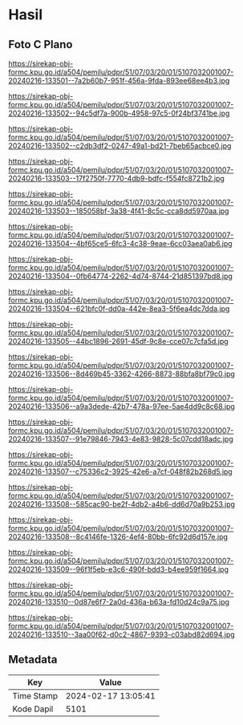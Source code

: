 # Hasil

## Foto C Plano

https://sirekap-obj-formc.kpu.go.id/a504/pemilu/pdpr/51/07/03/20/01/5107032001007-20240216-133501--7a2b60b7-951f-456a-9fda-893ee68ee4b3.jpg

https://sirekap-obj-formc.kpu.go.id/a504/pemilu/pdpr/51/07/03/20/01/5107032001007-20240216-133502--94c5df7a-900b-4958-97c5-0f24bf3741be.jpg

https://sirekap-obj-formc.kpu.go.id/a504/pemilu/pdpr/51/07/03/20/01/5107032001007-20240216-133502--c2db3df2-0247-49a1-bd21-7beb65acbce0.jpg

https://sirekap-obj-formc.kpu.go.id/a504/pemilu/pdpr/51/07/03/20/01/5107032001007-20240216-133503--17f2750f-7770-4db9-bdfc-f554fc8721b2.jpg

https://sirekap-obj-formc.kpu.go.id/a504/pemilu/pdpr/51/07/03/20/01/5107032001007-20240216-133503--185058bf-3a38-4f41-8c5c-cca8dd5970aa.jpg

https://sirekap-obj-formc.kpu.go.id/a504/pemilu/pdpr/51/07/03/20/01/5107032001007-20240216-133504--4bf65ce5-6fc3-4c38-9eae-6cc03aea0ab6.jpg

https://sirekap-obj-formc.kpu.go.id/a504/pemilu/pdpr/51/07/03/20/01/5107032001007-20240216-133504--0fb64774-2262-4d74-8744-21d851397bd8.jpg

https://sirekap-obj-formc.kpu.go.id/a504/pemilu/pdpr/51/07/03/20/01/5107032001007-20240216-133504--621bfc0f-dd0a-442e-8ea3-5f6ea4dc7dda.jpg

https://sirekap-obj-formc.kpu.go.id/a504/pemilu/pdpr/51/07/03/20/01/5107032001007-20240216-133505--44bc1896-2691-45df-9c8e-cce07c7cfa5d.jpg

https://sirekap-obj-formc.kpu.go.id/a504/pemilu/pdpr/51/07/03/20/01/5107032001007-20240216-133506--8d469b45-3362-4266-8873-88bfa8bf79c0.jpg

https://sirekap-obj-formc.kpu.go.id/a504/pemilu/pdpr/51/07/03/20/01/5107032001007-20240216-133506--a9a3dede-42b7-478a-97ee-5ae4dd9c8c68.jpg

https://sirekap-obj-formc.kpu.go.id/a504/pemilu/pdpr/51/07/03/20/01/5107032001007-20240216-133507--91e79846-7943-4e83-9828-5c07cdd18adc.jpg

https://sirekap-obj-formc.kpu.go.id/a504/pemilu/pdpr/51/07/03/20/01/5107032001007-20240216-133507--c75336c2-3925-42e6-a7cf-048f82b268d5.jpg

https://sirekap-obj-formc.kpu.go.id/a504/pemilu/pdpr/51/07/03/20/01/5107032001007-20240216-133508--585cac90-be2f-4db2-a4b6-dd6d70a9b253.jpg

https://sirekap-obj-formc.kpu.go.id/a504/pemilu/pdpr/51/07/03/20/01/5107032001007-20240216-133508--8c4146fe-1326-4ef4-80bb-6fc92d6d157e.jpg

https://sirekap-obj-formc.kpu.go.id/a504/pemilu/pdpr/51/07/03/20/01/5107032001007-20240216-133509--96f1f5eb-e3c6-490f-bdd3-b4ee959f1664.jpg

https://sirekap-obj-formc.kpu.go.id/a504/pemilu/pdpr/51/07/03/20/01/5107032001007-20240216-133510--0d87e6f7-2a0d-436a-b63a-fd10d24c9a75.jpg

https://sirekap-obj-formc.kpu.go.id/a504/pemilu/pdpr/51/07/03/20/01/5107032001007-20240216-133510--3aa00f62-d0c2-4867-9393-c03abd82d694.jpg


## Metadata

| Key        | Value               |
| ---------- | ------------------- |
| Time Stamp | 2024-02-17 13:05:41 |
| Kode Dapil | 5101                |



